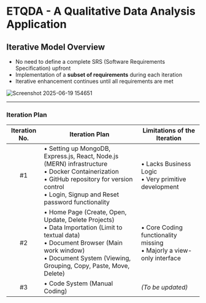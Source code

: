 # ETQDA - A Qualitative Data Analysis Application

## Iterative Model Overview

- No need to define a complete SRS (Software Requirements Specification) upfront  
- Implementation of a **subset of requirements** during each iteration  
- Iterative enhancement continues until all requirements are met

![Screenshot 2025-06-19 154651](https://github.com/user-attachments/assets/d593a518-2e99-4485-b7c0-7bc7befa2eda)

---

### Iteration Plan 

| Iteration No. | Iteration Plan                                                                                                               | Limitations of the Iteration                           |
|:---------------:|-------------------------------------------------------------------------------------------------------------------------------|--------------------------------------------------------|
| #1            | • Setting up MongoDB, Express.js, React, Node.js (MERN) infrastructure  <br> • Docker Containerization  <br> • GitHub repository for version control  <br> • Login, Signup and Reset password functionality | • Lacks Business Logic <br> • Very primitive development |
| #2            | • Home Page (Create, Open, Update, Delete Projects) <br> • Data Importation (Limit to textual data) <br> • Document Browser (Main work window) <br> • Document System (Viewing, Grouping, Copy, Paste, Move, Delete) | • Core Coding functionality missing <br> • Majorly a view-only interface |
| #3            | • Code System (Manual Coding)                                                                                                 | *(To be updated)*                                      |

